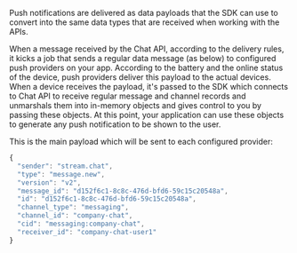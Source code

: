 Push notifications are delivered as data payloads that the SDK can use to convert into the same data types that are received when working with the APIs.

When a message received by the Chat API, according to the delivery rules, it kicks a job that sends a regular data message (as below) to configured push providers on your app. According to the battery and the online status of the device, push providers deliver this payload to the actual devices. When a device receives the payload, it's passed to the SDK which connects to Chat API to receive regular message and channel records and unmarshals them into in-memory objects and gives control to you by passing these objects. At this point, your application can use these objects to generate any push notification to be shown to the user.

This is the main payload which will be sent to each configured provider:

```javascript
{
  "sender": "stream.chat",
  "type": "message.new",
  "version": "v2",
  "message_id": "d152f6c1-8c8c-476d-bfd6-59c15c20548a",
  "id": "d152f6c1-8c8c-476d-bfd6-59c15c20548a",
  "channel_type": "messaging",
  "channel_id": "company-chat",
  "cid": "messaging:company-chat",
  "receiver_id": "company-chat-user1"
}
```
